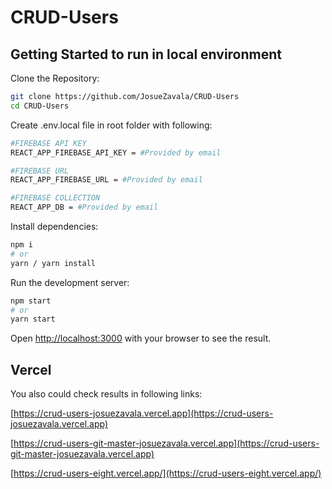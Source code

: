 # CRUD-Users

## Getting Started to run in local environment

Clone the Repository:

```bash
git clone https://github.com/JosueZavala/CRUD-Users
cd CRUD-Users
```

Create .env.local file in root folder with following:

```bash
#FIREBASE API KEY
REACT_APP_FIREBASE_API_KEY = #Provided by email

#FIREBASE URL
REACT_APP_FIREBASE_URL = #Provided by email

#FIREBASE COLLECTION
REACT_APP_DB = #Provided by email

```

Install dependencies:

```bash
npm i
# or
yarn / yarn install
```

Run the development server:

```bash
npm start
# or
yarn start
```

Open [http://localhost:3000](http://localhost:3000) with your browser to see the result.

## Vercel

You also could check results in following links:

[https://crud-users-josuezavala.vercel.app](https://crud-users-josuezavala.vercel.app)

[https://crud-users-git-master-josuezavala.vercel.app](https://crud-users-git-master-josuezavala.vercel.app)

[https://crud-users-eight.vercel.app/](https://crud-users-eight.vercel.app/)
